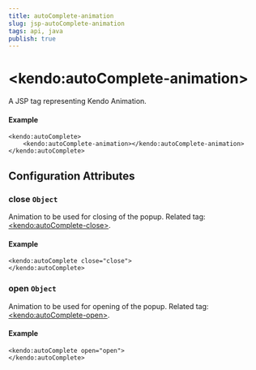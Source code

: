 ```yaml
---
title: autoComplete-animation
slug: jsp-autoComplete-animation
tags: api, java
publish: true
---
```


# \<kendo:autoComplete-animation\>
A JSP tag representing Kendo Animation.

#### Example
    <kendo:autoComplete>
        <kendo:autoComplete-animation></kendo:autoComplete-animation>
    </kendo:autoComplete>


## Configuration Attributes


### close `Object`

Animation to be used for closing of the popup. Related tag: [\<kendo:autoComplete-close\>](#kendo-autoComplete-close). 

#### Example
    <kendo:autoComplete close="close">
    </kendo:autoComplete>



### open `Object`

Animation to be used for opening of the popup. Related tag: [\<kendo:autoComplete-open\>](#kendo-autoComplete-open). 

#### Example
    <kendo:autoComplete open="open">
    </kendo:autoComplete>


